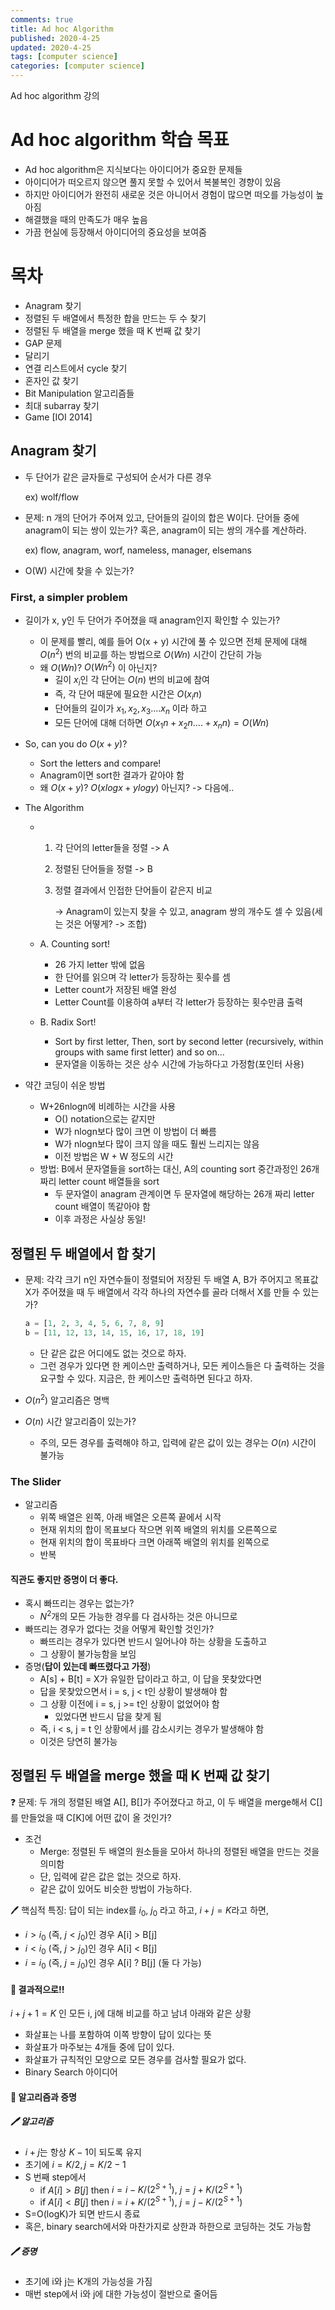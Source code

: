 ```yaml
---
comments: true
title: Ad hoc Algorithm
published: 2020-4-25
updated: 2020-4-25
tags: [computer science]
categories: [computer science]
---
```


Ad hoc algorithm 강의



# Ad hoc algorithm 학습 목표

- Ad hoc algorithm은 지식보다는 아이디어가 중요한 문제들
- 아이디어가 떠오르지 않으면 풀지 못할 수 있어서 복불복인 경향이 있음
- 하지만 아이디어가 완전히 새로운 것은 아니어서 경험이 많으면 떠오를 가능성이 높아짐
- 해결했을 때의 만족도가 매우 높음
- 가끔 현실에 등장해서 아이디어의 중요성을 보여줌





# 목차

- Anagram 찾기
- 정렬된 두 배열에서 특정한 합을 만드는 두 수 찾기
- 정렬된 두 배열을 merge 했을 때 K 번째 값 찾기
- GAP 문제
- 달리기
- 연결 리스트에서 cycle 찾기
- 혼자인 값 찾기
- Bit Manipulation 알고리즘들
- 최대 subarray 찾기
- Game [IOI 2014]



## Anagram 찾기

- 두 단어가 같은 글자들로 구성되어 순서가 다른 경우

  ex) wolf/flow

- 문제: n 개의 단어가 주어져 있고, 단어들의 길이의 합은 W이다. 단어들 중에 anagram이 되는 쌍이 있는가? 혹은, anagram이 되는 쌍의 개수를 계산하라.

  ex) flow, anagram, worf, nameless, manager, elsemans

- O(W) 시간에 찾을 수 있는가?

### First, a simpler problem

- 길이가 x, y인 두 단어가 주어졌을 때 anagram인지 확인할 수 있는가?
  - 이 문제를 빨리, 예를 들어 O(x + y) 시간에 풀 수 있으면 전체 문제에 대해 $O(n^2)$  번의 비교를 하는 방법으로 $O(Wn)$ 시간이 간단히 가능
  - 왜 $O(Wn)$? $O(Wn^2)$ 이 아닌지?
    - 길이 $x_i$인 각 단어는 $O(n)$ 번의 비교에 참여
    - 즉, 각 단어 때문에 필요한 시간은 $O(x_in)$
    - 단어들의 길이가 $x_1, x_2, x_3 .... x_n$ 이라 하고
    - 모든 단어에 대해 더하면 $O(x_1n + x_2n .... + x_nn) = O(Wn)$
- So, can you do $O(x+y)$?

  - Sort the letters and compare!
  - Anagram이면 sort한 결과가 같아야 함
  - 왜 $O(x+y)$? $O(xlogx + ylogy)$ 아닌지? -> 다음에..



- The Algorithm

  - 1. 각 단어의 letter들을 정렬 -> A

    2. 정렬된 단어들을 정렬 -> B

    3. 정렬 결과에서 인접한 단어들이 같은지 비교

       -> Anagram이 있는지 찾을 수 있고, anagram 쌍의 개수도 셀 수 있음(세는 것은 어떻게? -> 조합)

  - A. Counting sort!

    - 26 가지 letter 밖에 없음
    - 한 단어를 읽으며 각 letter가 등장하는 횟수를 셈
    - Letter count가 저장된 배열 완성
    - Letter Count를 이용하여 a부터 각 letter가 등장하는 횟수만큼 출력

  - B. Radix Sort!

    - Sort by first letter, Then, sort by second letter (recursively, within groups with same first letter) and so on...
    - 문자열을 이동하는 것은 상수 시간에 가능하다고 가정함(포인터 사용)

- 약간 코딩이 쉬운 방법

  - W+26nlogn에 비례하는 시간을 사용
    - O() notation으로는 같지만
    - W가 nlogn보다 많이 크면 이 방법이 더 빠름
    - W가 nlogn보다 많이 크지 않을 때도 훨씬 느리지는 않음
    - 이전 방법은 W + W 정도의 시간
  - 방법: B에서 문자열들을 sort하는 대신, A의 counting sort 중간과정인 26개 짜리 letter count 배열들을 sort
    - 두 문자열이 anagram 관계이면 두 문자열에 해당하는 26개 짜리 letter count 배열이 똑같아야 함
    - 이후 과정은 사실상 동일!



## 정렬된 두 배열에서 합 찾기

- 문제: 각각 크기 n인 자연수들이 정렬되어 저장된 두 배열 A, B가 주어지고 목표값 X가 주어졌을 때 두 배열에서 각각 하나의 자연수를 골라 더해서 X를 만들 수 있는가?

  ```python
  a = [1, 2, 3, 4, 5, 6, 7, 8, 9]
  b = [11, 12, 13, 14, 15, 16, 17, 18, 19]
  ```

  - 단 같은 값은 어디에도 없는 것으로 하자.
  - 그런 경우가 있다면 한 케이스만 출력하거나, 모든 케이스들은 다 출력하는 것을 요구할 수 있다. 지금은, 한 케이스만 출력하면 된다고 하자.

- $O(n^2)$ 알고리즘은 명백

- $O(n)$ 시간 알고리즘이 있는가?

  - 주의, 모든 경우를 출력해야 하고, 입력에 같은 값이 있는 경우는 $O(n)$ 시간이 불가능



### The Slider

- 알고리즘
  - 위쪽 배열은 왼쪽, 아래 배열은 오른쪽 끝에서 시작
  - 현재 위치의 합이 목표보다 작으면 위쪽 배열의 위치를 오른쪽으로
  - 현재 위치의 합이 목표바다 크면 아래쪽 배열의 위치를 왼쪽으로
  - 반복

#### 직관도 좋지만 증명이 더 좋다.

- 혹시 빠뜨리는 경우는 없는가?
  - $N^2$개의 모든 가능한 경우를 다 검사하는 것은 아니므로
- 빠뜨리는 경우가 없다는 것을 어떻게 확인할 것인가? 
  - 빠뜨리는 경우가 있다면 반드시 일어나야 하는 상황을 도출하고
  - 그 상황이 불가능함을 보임
- 증명(**답이 있는데 빠뜨렸다고 가정**)
  - A[s] + B[t] = X가 유일한 답이라고 하고, 이 답을 못찾았다면
  - 답을 못찾았으면서 i = s, j < t인 상황이 발생해야 함
  - 그 상황 이전에 i = s, j >= t인 상황이 없었어야 함
    - 있었다면 반드시 답을 찾게 됨
  - 즉, i < s, j = t 인 상황에서 j를 감소시키는 경우가 발생해야 함
  - 이것은 당연히 불가능



## 정렬된 두 배열을 merge 했을 때 K 번째 값 찾기

:question: 문제: 두 개의 정렬된 배열 A[], B[]가 주어졌다고 하고, 이 두 배열을 merge해서 C[]를 만들었을 때 C[K]에 어떤 값이 올 것인가?

- 조건
  - Merge: 정렬된 두 배열의 원소들을 모아서 하나의 정렬된 배열을 만드는 것을 의미함
  - 단, 입력에 같은 값은 없는 것으로 하자.
  - 같은 값이 있어도 비슷한 방법이 가능하다.

:pen: 핵심적 특징: 답이 되는 index를 $i_0$, $j_0$ 라고 하고, $i + j = K$라고 하면, 

- $i > i_0$ (즉, $j < j_0$)인 경우 A[i] > B[j]
- $i < i_0$ (즉, $j > j_0$)인 경우 A[i] < B[j]
- $i = i_0$ (즉, $j = j_0$)인 경우 A[i] ? B[j] (둘 다 가능)

#### :memo: 결과적으로!!

$i + j + 1 = K$ 인 모든 i, j에 대해 비교를 하고 남녀 아래와 같은 상황

- 화살표는 나를 포함하여 이쪽 방향이 답이 있다는 뜻
- 화살표가 마주보는 4개들 중에 답이 있다.
- 화살표가 규칙적인 모양으로 모든 경우를 검사할 필요가 없다.
- Binary Search 아이디어

#### :memo: 알고리즘과 증명

##### :pen: 알고리즘

- $i + j$는 항상 $K - 1$이 되도록 유지
- 초기에 $i = K / 2, j = K / 2 -1$
- S 번째 step에서
  - if $A[i] > B[j]$ then $i = i - K /(2^{S+1}),$ $j = j + K / (2^{S + 1})$
  - if $A[i] < B[j]$ then $i = i + K /(2^{S+1}),$ $j = j - K / (2^{S + 1})$
- S=O(logK)가 되면 반드시 종료
- 혹은, binary search에서와 마찬가지로 상한과 하한으로 코딩하는 것도 가능함

##### :pen: 증명

- 초기에 i와 j는 K개의 가능성을 가짐
- 매번 step에서 i와 j에 대한 가능성이 절반으로 줄어듬


